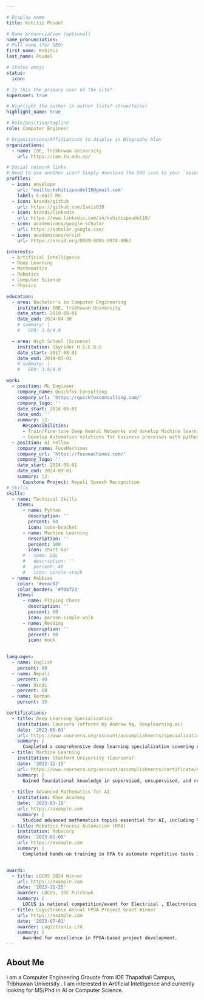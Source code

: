 ```yaml
---

# Display name
title: Kshitiz Poudel

# Name pronunciation (optional)
name_pronunciation: 
# Full name (for SEO)
first_name: Kshitiz
last_name: Poudel

# Status emoji
status:
  icon: 

# Is this the primary user of the site?
superuser: true

# Highlight the author in author lists? (true/false)
highlight_name: true

# Role/position/tagline
role: Computer Engineer

# Organizations/Affiliations to display in Biography blox
organizations:
  - name: IOE, Tribhuwan University
    url: https://ioe.tu.edu.np/

# Social network links
# Need to use another icon? Simply download the SVG icon to your `assets/media/icons/` folder.
profiles:
  - icon: envelope
    url: 'mailto:kshitizpoudel18@gmail.com'
    label: E-mail Me
  - icon: brands/github
    url: https://github.com/Zaxis018
  - icon: brands/linkedin
    url: https://www.linkedin.com/in/kshitizpoudel18/
  - icon: academicons/google-scholar
    url: https://scholar.google.com/
  - icon: academicons/orcid
    url: https://orcid.org/0009-0005-9974-8063

interests:
  - Artificial Intelligence
  - Deep Learning
  - Mathematics
  - Robotics
  - Computer Science 
  - Physics

education:
  - area: Bachelor's in Computer Engineering
    institution: IOE, Tribhuwan University
    date_start: 2019-08-01
    date_end: 2024-04-30
    # summary: |
    #   GPA: 3.6/4.0

  - area: High School (Science)
    institution: Skyrider H.S.E.B.S
    date_start: 2017-08-01
    date_end: 2019-05-01
    # summary: |
    #   GPA: 3.6/4.0

work:
  - position: ML Engineer
    company_name: Quickfox Consulting
    company_url: 'https://quickfoxconsulting.com/'
    company_logo: ''
    date_start: 2024-05-01
    date_end: ''
    summary: |2-
      Responsibilities:
      - Train/Fine-tune Deep Neural Networks and develop Machine learning Pipelines.
      - Develop Automation solutions for business processes with python and RPA frameworks
  - position: AI Fellow
    company_name: FuseMachines
    company_url: 'https://fusemachines.com/'
    company_logo: ''
    date_start: 2024-05-01
    date_end: 2024-09-01
    summary: |2-
      Capstone Project: Nepali Speech Recognition
# Skills
skills:
  - name: Technical Skills
    items:
      - name: Python
        description: ''
        percent: 80
        icon: code-bracket
      - name: Machine Learning
        description: ''
        percent: 100
        icon: chart-bar
      # - name: SQL
      #   description: ''
      #   percent: 40
      #   icon: circle-stack
  - name: Hobbies
    color: '#eeac02'
    color_border: '#f0bf23'
    items:
      - name: Playing Chess
        description: ''
        percent: 60
        icon: person-simple-walk
      - name: Reading
        description: ''
        percent: 80
        icon: book
      

languages:
  - name: English
    percent: 80
  - name: Nepali
    percent: 90
  - name: Hindi
    percent: 60
  - name: German
    percent: 15

certifications:
  - title: Deep Learning Specialization
    institution: Coursera (offered by Andrew Ng, Deeplearning.ai)
    date: '2023-05-01'
    url: https://www.coursera.org/account/accomplishments/specialization/certificate_code
    summary: |
      Completed a comprehensive deep learning specialization covering neural networks, convolutional networks, sequence models, and more.
  - title: Machine Learning
    institution: Stanford University (Coursera)
    date: '2022-12-15'
    url: https://www.coursera.org/account/accomplishments/certificate/certificate_code
    summary: |
      Gained foundational knowledge in supervised, unsupervised, and reinforcement learning, as well as popular algorithms and techniques.
      
  - title: Advanced Mathematics for AI
    institution: Khan Academy
    date: '2023-03-10'
    url: https://example.com
    summary: |
      Studied advanced mathematics topics essential for AI, including linear algebra, calculus, and probability.
  - title: Robotics Process Automation (RPA)
    institution: Robocorp
    date: '2023-01-05'
    url: https://example.com
    summary: |
      Completed hands-on training in RPA to automate repetitive tasks in business applications.


awards:
  - title: LOCUS 2024 Winner
    url: https://example.com
    date: '2023-11-25'
    awarder: LOCUS, IOE Pulchowk
    summary: |
      LOCUS is national competition/event for Electrical , Electronics and Computer Engineering Students held anually in IOE Pulchowk Campus.
  - title: Logictronix Annual FPGA Project Grant Winner
    url: https://example.com
    date: '2023-07-01'
    awarder: Logictronix Ltd.
    summary: |
      Awarded for excellence in FPGA-based project development.
---
```


## About Me

I am a Computer Engineering Grauate from IOE Thapathali Campus, Tribhuwan University . I am interested in Artificial Intelligence and currently looking for MS/Phd in AI or Computer Science.
